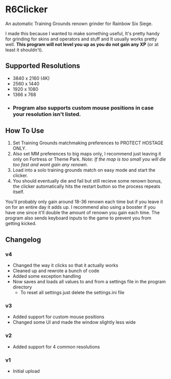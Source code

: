# R6Clicker
An automatic Training Grounds renown grinder for Rainbow Six Siege.

I made this because I wanted to make something useful, It's pretty handy for grinding for skins and operators and stuff and It usually works pretty well.
**This program will not level you up as you do not gain any XP** (or at least it shouldn't).

## Supported Resolutions
- 3840 x 2160 (4K)
- 2560 x 1440
- 1920 x 1080
- 1366 x 768
- ### Program also supports custom mouse positions in case your resolution isn't listed.

## How To Use
1. Set Training Grounds matchmaking preferences to PROTECT HOSTAGE ONLY.
2. Also set MM preferences to big maps only, I recommend just leaving it only on Fortress or Theme Park.
_Note: If the map is too small you will die too fast and wont gain any renown._
3. Load into a solo training grounds match on easy mode and start the clicker.
4. You should eventually die and fail but still recieve some renown bonus, the clicker automatically hits the restart button so the process repeats itself.

You'll probably only gain around 18-36 renown each time but if you leave it on for an entire day it adds up. I recommend also using a booster if you have one since it'll double the amount of renown you gain each time.
The program also sends keyboard inputs to the game to prevent you from getting kicked.

## Changelog
### v4
- Changed the way it clicks so that it actually works
- Cleaned up and rewrote a bunch of code
- Added some exception handling
- Now saves and loads all values to and from a settings file in the program directory
  - To reset all settings just delete the settings.ini file
### v3
- Added support for custom mouse positions
- Changed some UI and made the window slightly less wide
### v2
- Added support for 4 common resolutions
### v1
- Initial upload
